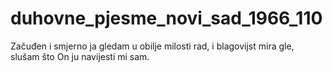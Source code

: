 # duhovne_pjesme_novi_sad_1966_110
Začuđen i smjerno ja gledam u obilje milosti rad, i blagovijst mira gle, slušam što On ju navijesti mi sam.